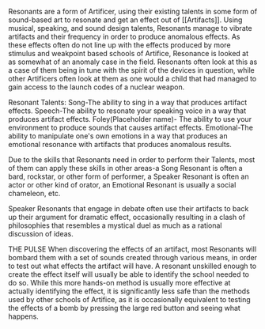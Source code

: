 Resonants are a form of Artificer, using their existing talents in some form of sound-based art to resonate and get an effect out of [[Artifacts]]. Using musical, speaking, and sound design talents, Resonants manage to vibrate artifacts and their frequency in order to produce anomalous effects. As these effects often do not line up with the effects produced by more stimulus and weakpoint based schools of Artifice, Resonance is looked at as somewhat of an anomaly case in the field. Resonants often look at this as a case of them being in tune with the spirit of the devices in question, while other Artificers often look at them as one would a child that had managed to gain access to the launch codes of a nuclear weapon.


Resonant Talents:
Song-The ability to sing in a way that produces artifact effects. 
Speech-The ability to resonate your speaking voice in a way that produces artifact effects. Foley(Placeholder name)- The ability to use your environment to produce sounds that causes artifact effects. 
Emotional-The ability to manipulate one's own emotions in a way that produces an emotional resonance with artifacts that produces anomalous results. 
<MORE LATER>

 Due to the skills that Resonants need in order to perform their Talents, most of them can apply these skills in other areas-a Song Resonant is often a bard, rockstar, or other form of performer, a Speaker Resonant is often an actor or other kind of orator, an Emotional Resonant is usually a social chameleon, etc.
    
Speaker Resonants that engage in debate often use their artifacts to back up their argument for dramatic effect, occasionally resulting in a clash of philosophies that resembles a mystical duel as much as a rational discussion of ideas.

THE PULSE
When discovering the effects of an artifact, most Resonants will bombard them with a set of sounds created through various means, in order to test out what effects the artifact will have. A resonant unskilled enough to create the effect itself will usually be able to identify the school needed to do so. While this more hands-on method is usually more effective at actually identifying the effect, it is significantly less safe than the methods used by other schools of Artifice, as it is occasionally equivalent to testing the effects of a bomb by pressing the large red button and seeing what happens.



